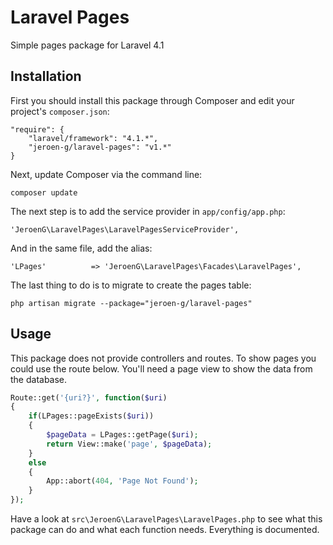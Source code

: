Laravel Pages
=====================

Simple pages package for Laravel 4.1

## Installation
First you should install this package through Composer and edit your project's `composer.json`:

    "require": {
		"laravel/framework": "4.1.*",
		"jeroen-g/laravel-pages": "v1.*"
	}

Next, update Composer via the command line:

    composer update

The next step is to add the service provider in `app/config/app.php`:

    'JeroenG\LaravelPages\LaravelPagesServiceProvider',

And in the same file, add the alias:

	'LPages'          => 'JeroenG\LaravelPages\Facades\LaravelPages',


The last thing to do is to migrate to create the pages table:

	php artisan migrate --package="jeroen-g/laravel-pages"

## Usage
This package does not provide controllers and routes. To show pages you could use the route below. You'll need a page view to show the data from the database.
```php
Route::get('{uri?}', function($uri)
{
	if(LPages::pageExists($uri))
	{
		$pageData = LPages::getPage($uri);
		return View::make('page', $pageData);
	}
	else
	{
		App::abort(404, 'Page Not Found');
	}
});
```
Have a look at `src\JeroenG\LaravelPages\LaravelPages.php` to see what this package can do and what each function needs. Everything is documented.